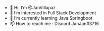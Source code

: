 - 👋 Hi, I’m @JanVillapaz
- 👀 I’m interested in Full Stack Development
- 🌱 I’m currently learning Java Springboot
- 📫 How to reach me : Discord JanJan#3716

<!---
JanVillapaz/JanVillapaz is a ✨ special ✨ repository because its `README.md` (this file) appears on your GitHub profile.
You can click the Preview link to take a look at your changes.
--->
